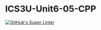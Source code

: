 # ICS3U-Unit6-05-CPP

[![GitHub's Super Linter](https://github.com/trent-hodgins-01/ICS3U-Unit6-05-CPP/workflows/GitHub's%20Super%20Linter/badge.svg)](https://github.com/trent-hodgins-01/ICS3U-Unit6-05-CPP/actions)
